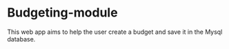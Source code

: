 # Budgeting-module
This web app aims to help the user create a budget and save it in the Mysql database.

